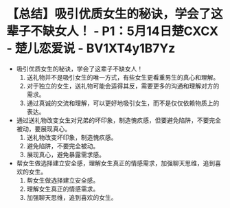 # 【总结】吸引优质女生的秘诀，学会了这辈子不缺女人！ - P1：5月14日楚CXCX - 楚儿恋爱说 - BV1XT4y1B7Yz

-   吸引优质女生的秘诀，学会了这辈子不缺女人！
    1.  送礼物并不是吸引女生的唯一方式，有些女生更看重男生的真心和理解。
    2.  对于独立的女生，送礼物可能会适得其反，需要更多的沟通和理解对方的需求。
    3.  通过真诚的交流和理解，可以更好地吸引女生，而不是仅仅依赖物质上的表达。
-   通过送礼物改变女生对兄弟的坏印象，制造愧疚感，但要避免陷阱，不要完全被动，要展现真心。
    1.  送礼物改变坏印象，制造愧疚感。
    2.  避免陷阱，不要完全被动。
    3.  展现真心，避免暴露需求感。
-   帮女生做选择建立安全感，理解女生真正的情感需求，加强聊天思维，追到喜欢的女生。
    1.  帮女生做选择建立安全感。
    2.  理解女生真正的情感需求。
    3.  加强聊天思维，追到喜欢的女生。